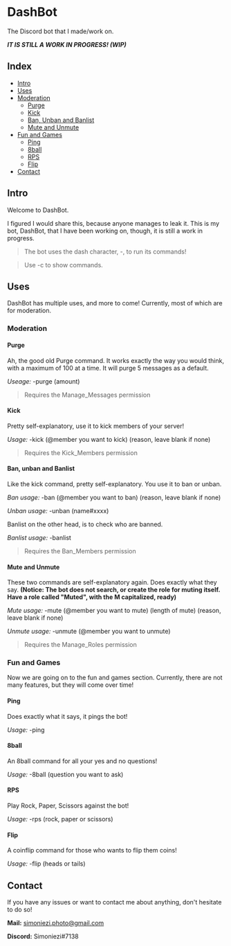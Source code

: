 # DashBot
The Discord bot that I made/work on.

***IT IS STILL A WORK IN PROGRESS! (WIP)***

## Index
- [Intro](#intro)
- [Uses](#uses)
- [Moderation](#moderation)
 	- [Purge](#purge)
	- [Kick](#kick)
	- [Ban, Unban and Banlist](#ban-unban-and-banlist)
	- [Mute and Unmute](#mute-and-unmute)
- [Fun and Games](#fun-and-games)
	- [Ping](#ping)
	- [8ball](#8ball)
	- [RPS](#rps)
	- [Flip](#flip)
- [Contact](#contact)

## Intro
Welcome to DashBot.

I figured I would share this, because anyone manages to leak it.
This is my bot, DashBot, that I have been working on, though, it is still a work in progress.

> The bot uses the dash character, -, to run its commands!

> Use -c to show commands.

## Uses
DashBot has multiple uses, and more to come!
Currently, most of which are for moderation.

### Moderation
#### Purge
Ah, the good old Purge command.
It works exactly the way you would think, with a maximum of 100 at a time.
It will purge 5 messages as a default.

*Useage:* -purge (amount)
> Requires the Manage_Messages permission

#### Kick
Pretty self-explanatory, use it to kick members of your server!

*Usage:* -kick (@member you want to kick) (reason, leave blank if none)
> Requires the Kick_Members permission

#### Ban, unban and Banlist
Like the kick command, pretty self-explanatory.
You use it to ban or unban.

*Ban usage:* -ban (@member you want to ban) (reason, leave blank if none)

*Unban usage:* -unban (name#xxxx)

Banlist on the other head, is to check who are banned.

*Banlist usage:* -banlist
> Requires the Ban_Members permission


#### Mute and Unmute
These two commands are self-explanatory again. Does exactly what they say. **(Notice: The bot does not search, or create the role for muting itself. Have a role called "Muted", with the M capitalized, ready)**

*Mute usage:* -mute (@member you want to mute) (length of mute) (reason, leave blank if none)

*Unmute usage:* -unmute (@member you want to unmute)
> Requires the Manage_Roles permission


### Fun and Games
Now we are going on to the fun and games section. Currently, there are not many features, but they will come over time!

#### Ping
Does exactly what it says, it pings the bot!

*Usage:* -ping

#### 8ball
An 8ball command for all your yes and no questions!

*Usage:* -8ball (question you want to ask)

#### RPS
Play Rock, Paper, Scissors against the bot!

*Usage:* -rps (rock, paper or scissors)

#### Flip
A coinflip command for those who wants to flip them coins!

*Usage:* -flip (heads or tails)

## Contact
If you have any issues or want to contact me about anything, don't hesitate to do so!

**Mail:** simoniezi.photo@gmail.com

**Discord:** Simoniezi#7138
